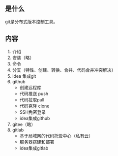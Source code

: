 ## 是什么
git是分布式版本控制工具。
## 内容
1. 介绍
2. 安装（略）
3. 命令
4. 分支（特性、创建、转换、合并、代码合并冲突解决）
5. idea 集成git
6. github
   - 创建远程库
   - 代码推送 push
   - 代码拉取pull
   - 代码克隆 clone
   - SSH免密登录
   - idea集成github
7. gitee（略）
8. gitlab
   - 基于局域网的代码托管中心（私有云）
   - 服务器搭建和部署
   - idea集成gitlab
